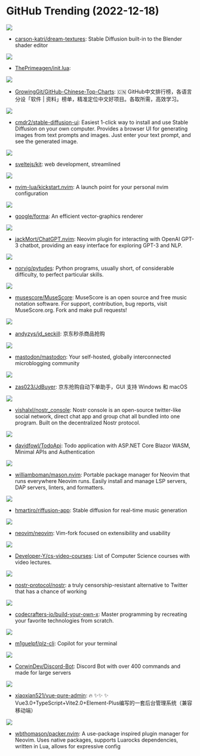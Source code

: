 # GitHub Trending (2022-12-18)

![](https://img.shields.io/badge/Python-New%20176-green?style=flat-square&logo=appveyor)
- [carson-katri/dream-textures](https://github.com/carson-katri/dream-textures): Stable Diffusion built-in to the Blender shader editor

![](https://img.shields.io/badge/Lua-New%2087-green?style=flat-square&logo=appveyor)
- [ThePrimeagen/init.lua](https://github.com/ThePrimeagen/init.lua): 

![](https://img.shields.io/badge/Java-New%20350-green?style=flat-square&logo=appveyor)
- [GrowingGit/GitHub-Chinese-Top-Charts](https://github.com/GrowingGit/GitHub-Chinese-Top-Charts): 🇨🇳 GitHub中文排行榜，各语言分设「软件 | 资料」榜单，精准定位中文好项目。各取所需，高效学习。

![](https://img.shields.io/badge/JavaScript-New%2014-green?style=flat-square&logo=appveyor)
- [cmdr2/stable-diffusion-ui](https://github.com/cmdr2/stable-diffusion-ui): Easiest 1-click way to install and use Stable Diffusion on your own computer. Provides a browser UI for generating images from text prompts and images. Just enter your text prompt, and see the generated image.

![](https://img.shields.io/badge/JavaScript-New%2057-green?style=flat-square&logo=appveyor)
- [sveltejs/kit](https://github.com/sveltejs/kit): web development, streamlined

![](https://img.shields.io/badge/Lua-New%20262-green?style=flat-square&logo=appveyor)
- [nvim-lua/kickstart.nvim](https://github.com/nvim-lua/kickstart.nvim): A launch point for your personal nvim configuration

![](https://img.shields.io/badge/Rust-New%20311-green?style=flat-square&logo=appveyor)
- [google/forma](https://github.com/google/forma): An efficient vector-graphics renderer

![](https://img.shields.io/badge/Lua-New%20104-green?style=flat-square&logo=appveyor)
- [jackMort/ChatGPT.nvim](https://github.com/jackMort/ChatGPT.nvim): Neovim plugin for interacting with OpenAI GPT-3 chatbot, providing an easy interface for exploring GPT-3 and NLP.

![](https://img.shields.io/badge/Jupyter%20Notebook-New%2065-green?style=flat-square&logo=appveyor)
- [norvig/pytudes](https://github.com/norvig/pytudes): Python programs, usually short, of considerable difficulty, to perfect particular skills.

![](https://img.shields.io/badge/C%2B%2B-New%20136-green?style=flat-square&logo=appveyor)
- [musescore/MuseScore](https://github.com/musescore/MuseScore): MuseScore is an open source and free music notation software. For support, contribution, bug reports, visit MuseScore.org. Fork and make pull requests!

![](https://img.shields.io/badge/Python-New%2019-green?style=flat-square&logo=appveyor)
- [andyzys/jd_seckill](https://github.com/andyzys/jd_seckill): 京东秒杀商品抢购

![](https://img.shields.io/badge/Ruby-New%20122-green?style=flat-square&logo=appveyor)
- [mastodon/mastodon](https://github.com/mastodon/mastodon): Your self-hosted, globally interconnected microblogging community

![](https://img.shields.io/badge/Python-New%20123-green?style=flat-square&logo=appveyor)
- [zas023/JdBuyer](https://github.com/zas023/JdBuyer): 京东抢购自动下单助手，GUI 支持 Windows 和 macOS

![](https://img.shields.io/badge/Dart-New%206-green?style=flat-square&logo=appveyor)
- [vishalxl/nostr_console](https://github.com/vishalxl/nostr_console): Nostr console is an open-source twitter-like social network, direct chat app and group chat all bundled into one program. Built on the decentralized Nostr protocol.

![](https://img.shields.io/badge/C%23-New%2026-green?style=flat-square&logo=appveyor)
- [davidfowl/TodoApi](https://github.com/davidfowl/TodoApi): Todo application with ASP.NET Core Blazor WASM, Minimal APIs and Authentication

![](https://img.shields.io/badge/Lua-New%2029-green?style=flat-square&logo=appveyor)
- [williamboman/mason.nvim](https://github.com/williamboman/mason.nvim): Portable package manager for Neovim that runs everywhere Neovim runs. Easily install and manage LSP servers, DAP servers, linters, and formatters.

![](https://img.shields.io/badge/TypeScript-New%20197-green?style=flat-square&logo=appveyor)
- [hmartiro/riffusion-app](https://github.com/hmartiro/riffusion-app): Stable diffusion for real-time music generation

![](https://img.shields.io/badge/Vim%20Script-New%2039-green?style=flat-square&logo=appveyor)
- [neovim/neovim](https://github.com/neovim/neovim): Vim-fork focused on extensibility and usability

![](https://img.shields.io/badge/none-New%2040-green?style=flat-square&logo=appveyor)
- [Developer-Y/cs-video-courses](https://github.com/Developer-Y/cs-video-courses): List of Computer Science courses with video lectures.

![](https://img.shields.io/badge/none-New%20182-green?style=flat-square&logo=appveyor)
- [nostr-protocol/nostr](https://github.com/nostr-protocol/nostr): a truly censorship-resistant alternative to Twitter that has a chance of working

![](https://img.shields.io/badge/none-New%20151-green?style=flat-square&logo=appveyor)
- [codecrafters-io/build-your-own-x](https://github.com/codecrafters-io/build-your-own-x): Master programming by recreating your favorite technologies from scratch.

![](https://img.shields.io/badge/Rust-New%20101-green?style=flat-square&logo=appveyor)
- [m1guelpf/plz-cli](https://github.com/m1guelpf/plz-cli): Copilot for your terminal

![](https://img.shields.io/badge/JavaScript-New%209-green?style=flat-square&logo=appveyor)
- [CorwinDev/Discord-Bot](https://github.com/CorwinDev/Discord-Bot): Discord Bot with over 400 commands and made for large servers

![](https://img.shields.io/badge/Vue-New%20116-green?style=flat-square&logo=appveyor)
- [xiaoxian521/vue-pure-admin](https://github.com/xiaoxian521/vue-pure-admin): 🔥 ✨✨ ✨ Vue3.0+TypeScript+Vite2.0+Element-Plus编写的一套后台管理系统（兼容移动端）

![](https://img.shields.io/badge/Lua-New%2025-green?style=flat-square&logo=appveyor)
- [wbthomason/packer.nvim](https://github.com/wbthomason/packer.nvim): A use-package inspired plugin manager for Neovim. Uses native packages, supports Luarocks dependencies, written in Lua, allows for expressive config

